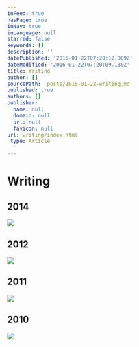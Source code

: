 ```yaml
---
inFeed: true
hasPage: true
inNav: true
inLanguage: null
starred: false
keywords: []
description: ''
datePublished: '2016-01-22T07:20:12.089Z'
dateModified: '2016-01-22T07:20:09.130Z'
title: Writing
author: []
sourcePath: _posts/2016-01-22-writing.md
published: true
authors: []
publisher:
  name: null
  domain: null
  url: null
  favicon: null
url: writing/index.html
_type: Article

---
```

# Writing

## 2014
![](https://s3-us-west-2.amazonaws.com/the-grid-img/p/6c7b1a59acc1ad54dad585719a8684593c00a4b8.png)

## 2012
![](https://s3-us-west-2.amazonaws.com/the-grid-img/p/8ee66a2b573cf216d81c31cdda7b8d19e2108b14.jpg)

## 2011
![](https://s3-us-west-2.amazonaws.com/the-grid-img/p/0dc4bd3c7322427fedc89143183340598901b085.jpg)

## 2010
![](https://s3-us-west-2.amazonaws.com/the-grid-img/p/1227ef0e1475ac3ac7df09b5ace77bea87e59655.jpg)